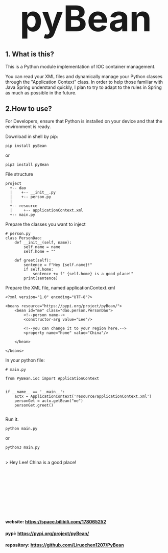 
<div class="moduleTitle" align="center">

# pyBean
</div>

<br></br>
## 1. What is this?
This is a Python module implementation of IOC container management.

You can read your XML files and dynamically manage your Python classes through the "Application Context" class. In order to help those familiar with Java Spring understand quickly, I plan to try to adapt to the rules in Spring as much as possible in the future.


## 2.How to use?
For Developers, ensure that Python is installed on your device and that the environment is ready.

Download in shell by pip:
```shell
pip install pyBean
```
or
```shell
pip3 install pyBean
```


File structure
```
project
  +-- dao
  |    +-- __init__.py
  |    +-- person.py
  |  
  +-- resource
  |     +-- applicationContext.xml
  +-- main.py
```

Prepare the classes you want to inject


```
# person.py
class PersonDao:
    def __init__(self, name):
        self.name = name
        self.home = ""

    def greet(self):
        sentence = f"Hey {self.name}!"
        if self.home:
            sentence += f" {self.home} is a good place!"
        print(sentence)
```
Prepare the XML file, named applicationContext.xml
```
<?xml version="1.0" encoding="UTF-8"?>

<beans resource="https://pypi.org/project/pyBean/">
    <bean id="me" class="dao.person.PersonDao">
        <!--person name-->
        <constructor-arg value="Lee"/>
        
        <!--you can change it to your region here.-->
        <property name="home" value="China"/>
        
    </bean>
    
</beans>
```


In your python file:
```
# main.py

from PyBean.ioc import ApplicationContext


if __name__ == '__main__':
    actx = ApplicationContext('resource/applicationContext.xml')
    personGet = actx.getBean("me")
    personGet.greet()
    
```

Run it.
```shell
python main.py
```
or
```shell
python3 main.py
```
<br>
> Hey Lee! China is a good place!



<br></br>
<br></br>
<br></br>
<br></br>
#### website: https://space.bilibili.com/178065252
#### pypi: https://pypi.org/project/pyBean/
#### repository: https://github.com/Liruochen1207/PyBean



<style>
    .moduleTitle {scale: 4}
</style>